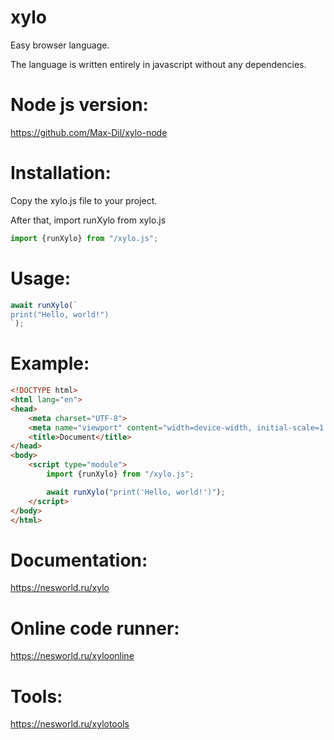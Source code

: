 # xylo
Easy browser language.

The language is written entirely in javascript without any dependencies.

# Node js version:
https://github.com/Max-Dil/xylo-node

# Installation:
Copy the xylo.js file to your project.

After that, import runXylo from xylo.js
```javascript
import {runXylo} from "/xylo.js";
```

# Usage:
```javascript
await runXylo(`
print("Hello, world!")
`);
```

# Example:
```html
<!DOCTYPE html>
<html lang="en">
<head>
    <meta charset="UTF-8">
    <meta name="viewport" content="width=device-width, initial-scale=1.0">
    <title>Document</title>
</head>
<body>
    <script type="module">
        import {runXylo} from "/xylo.js";

        await runXylo("print('Hello, world!')");
    </script>
</body>
</html>
```

# Documentation:
https://nesworld.ru/xylo

# Online code runner:
https://nesworld.ru/xyloonline

# Tools:
https://nesworld.ru/xylotools